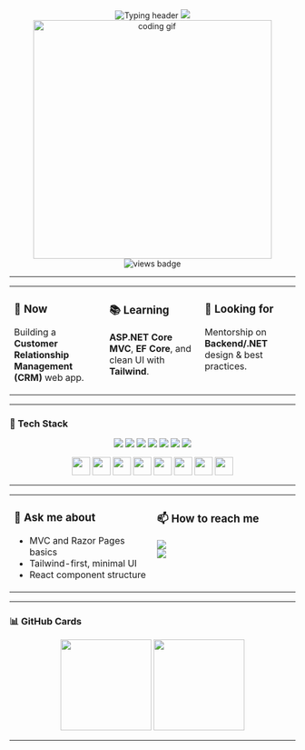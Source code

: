 <!-- HEADER -->
<div align="center">

  <img src="https://readme-typing-svg.demolab.com?font=Inter&weight=700&size=28&pause=1200&center=true&vCenter=true&width=900&lines=Karl+Gomez+%7C+Bachelor+of+Science+in+Computer+Science;Web+developer+in+training+from+Cebu;Learning+.NET+(ASP.NET+Core%2C+MVC%2C+Razor+Pages)" alt="Typing header" />

  <img src="https://capsule-render.vercel.app/api?type=rounded&color=0:111827,100:0ea5e9&height=80&section=header&text=Hello%2C%20I'm%20Karl!&fontSize=28&fontColor=ffffff" />

  <br/>
  <img src="https://media.giphy.com/media/qgQUggAC3Pfv687qPC/giphy.gif" width="420" alt="coding gif"/>
  <br/>

  <img src="https://komarev.com/ghpvc/?username=KarlGomez&style=for-the-badge&label=Profile+views" alt="views badge"/>
</div>

---

<!-- QUICK INTRO CARD -->
<div align="center">
  <table>
    <tr>
      <td width="33%" valign="top">
        <h3>🎯 Now</h3>
        <p>Building a <b>Customer Relationship Management (CRM)</b> web app.</p>
      </td>
      <td width="33%" valign="top">
        <h3>📚 Learning</h3>
        <p><b>ASP.NET Core MVC</b>, <b>EF Core</b>, and clean UI with <b>Tailwind</b>.</p>
      </td>
      <td width="33%" valign="top">
        <h3>🤝 Looking for</h3>
        <p>Mentorship on <b>Backend/.NET</b> design & best practices.</p>
      </td>
    </tr>
  </table>
</div>

---

### 🧰 Tech Stack
<p align="center">
  <img src="https://img.shields.io/badge/.NET-512BD4?logo=.net&logoColor=white" />
  <img src="https://img.shields.io/badge/C%23-239120?logo=csharp&logoColor=white" />
  <img src="https://img.shields.io/badge/ASP.NET%20Core-5C2D91?logo=dotnet&logoColor=white" />
  <img src="https://img.shields.io/badge/Razor%20Pages-0A0A0A?logo=dotnet&logoColor=white" />
  <img src="https://img.shields.io/badge/React-20232a?logo=react&logoColor=61dafb" />
  <img src="https://img.shields.io/badge/Tailwind-0ea5e9?logo=tailwindcss&logoColor=white" />
  <img src="https://img.shields.io/badge/CSS-1572B6?logo=css3&logoColor=white" />
</p>

<p align="center">
  <img height="32" src="https://cdn.jsdelivr.net/gh/devicons/devicon/icons/dotnetcore/dotnetcore-original.svg"/>
  <img height="32" src="https://cdn.jsdelivr.net/gh/devicons/devicon/icons/csharp/csharp-original.svg"/>
  <img height="32" src="https://cdn.jsdelivr.net/gh/devicons/devicon/icons/react/react-original.svg"/>
  <img height="32" src="https://cdn.jsdelivr.net/gh/devicons/devicon/icons/javascript/javascript-original.svg"/>
  <img height="32" src="https://cdn.jsdelivr.net/gh/devicons/devicon/icons/html5/html5-original.svg"/>
  <img height="32" src="https://cdn.jsdelivr.net/gh/devicons/devicon/icons/css3/css3-original.svg"/>
  <img height="32" src="https://cdn.jsdelivr.net/gh/devicons/devicon/icons/mysql/mysql-original.svg"/>
  <img height="32" src="https://cdn.jsdelivr.net/gh/devicons/devicon/icons/git/git-original.svg"/>
</p>

---

<!-- MINI CARDS -->
<div align="center">
  <table>
    <tr>
      <td width="50%" valign="top">
        <h3>🧩 Ask me about</h3>
        <ul>
          <li>MVC and Razor Pages basics</li>
          <li>Tailwind-first, minimal UI</li>
          <li>React component structure</li>
        </ul>
      </td>
      <td width="50%" valign="top">
        <h3>📫 How to reach me</h3>
        <p>
          <a href="mailto:ddotbone1@gmail.com">
            <img src="https://img.shields.io/badge/Email-ddotbone1%40gmail.com-0ea5e9?logo=gmail&logoColor=white" />
          </a>
          <br/>
          <a href="https://facebook.com/" target="_blank">
            <img src="https://img.shields.io/badge/Facebook-1877F2?logo=facebook&logoColor=white" />
          </a>
        </p>
      </td>
    </tr>
  </table>
</div>

---

### 📊 GitHub Cards
<p align="center">
  <img height="160" src="https://github-readme-stats.vercel.app/api?username=KarlGomez&show_icons=true&theme=transparent&hide_border=true" />
  <img height="160" src="https://github-readme-stats.vercel.app/api/top-langs/?username=KarlGomez&layout=compact&theme=transparent&hide_border=true" />
</p>

---



